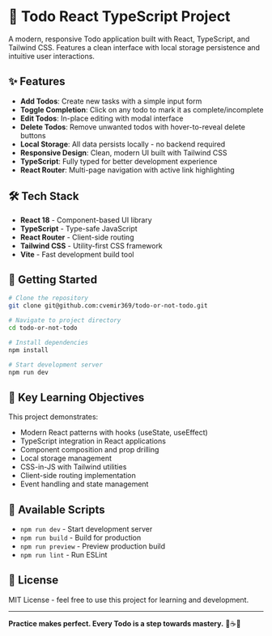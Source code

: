 # 📃 Todo React TypeScript Project

A modern, responsive Todo application built with React, TypeScript, and Tailwind CSS. Features a clean interface with local storage persistence and intuitive user interactions.

## ✨ Features

- **Add Todos**: Create new tasks with a simple input form
- **Toggle Completion**: Click on any todo to mark it as complete/incomplete
- **Edit Todos**: In-place editing with modal interface
- **Delete Todos**: Remove unwanted todos with hover-to-reveal delete buttons
- **Local Storage**: All data persists locally - no backend required
- **Responsive Design**: Clean, modern UI built with Tailwind CSS
- **TypeScript**: Fully typed for better development experience
- **React Router**: Multi-page navigation with active link highlighting

## 🛠️ Tech Stack

- **React 18** - Component-based UI library
- **TypeScript** - Type-safe JavaScript
- **React Router** - Client-side routing
- **Tailwind CSS** - Utility-first CSS framework
- **Vite** - Fast development build tool

## 🚀 Getting Started

```bash
# Clone the repository
git clone git@github.com:cvemir369/todo-or-not-todo.git

# Navigate to project directory
cd todo-or-not-todo

# Install dependencies
npm install

# Start development server
npm run dev
```

## 🎯 Key Learning Objectives

This project demonstrates:

- Modern React patterns with hooks (useState, useEffect)
- TypeScript integration in React applications
- Component composition and prop drilling
- Local storage management
- CSS-in-JS with Tailwind utilities
- Client-side routing implementation
- Event handling and state management

## 🔧 Available Scripts

- `npm run dev` - Start development server
- `npm run build` - Build for production
- `npm run preview` - Preview production build
- `npm run lint` - Run ESLint

## 📝 License

MIT License - feel free to use this project for learning and development.

---

**Practice makes perfect. Every Todo is a step towards mastery.** 🚀☕🍺
